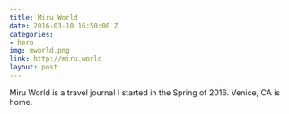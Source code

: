 ```yaml
---
title: Miru World
date: 2016-03-10 16:50:00 Z
categories:
- hero
img: mworld.png
link: http://miru.world
layout: post
---
```


Miru World is a travel journal I started in the Spring of 2016. Venice, CA is home.
